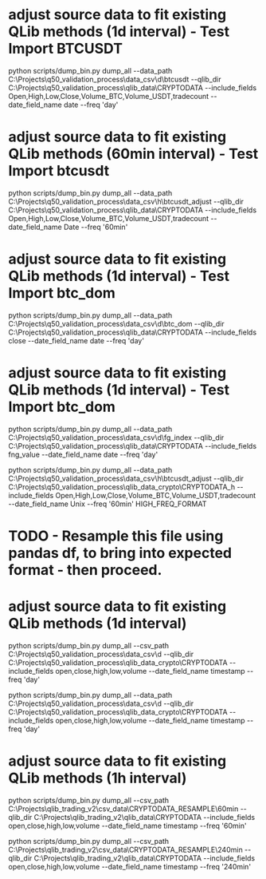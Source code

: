 
# adjust source data to fit existing QLib methods (1d interval) - Test Import BTCUSDT
python scripts/dump_bin.py dump_all --data_path C:\\Projects\\q50_validation_process\\data_csv\\d\\btcusdt --qlib_dir C:\\Projects\\q50_validation_process\\qlib_data\\CRYPTODATA --include_fields Open,High,Low,Close,Volume_BTC,Volume_USDT,tradecount --date_field_name date --freq 'day'

# adjust source data to fit existing QLib methods (60min interval) - Test Import btcusdt
python scripts/dump_bin.py dump_all --data_path C:\\Projects\\q50_validation_process\\data_csv\\h\\btcusdt_adjust --qlib_dir C:\\Projects\\q50_validation_process\\qlib_data\\CRYPTODATA --include_fields Open,High,Low,Close,Volume_BTC,Volume_USDT,tradecount --date_field_name Date --freq '60min'


# adjust source data to fit existing QLib methods (1d interval) - Test Import btc_dom
python scripts/dump_bin.py dump_all --data_path C:\\Projects\\q50_validation_process\\data_csv\\d\\btc_dom --qlib_dir C:\\Projects\\q50_validation_process\\qlib_data\\CRYPTODATA --include_fields close --date_field_name date --freq 'day'


# adjust source data to fit existing QLib methods (1d interval) - Test Import btc_dom
python scripts/dump_bin.py dump_all --data_path C:\\Projects\\q50_validation_process\\data_csv\\d\\fg_index --qlib_dir C:\\Projects\\q50_validation_process\\qlib_data\\CRYPTODATA --include_fields fng_value --date_field_name date --freq 'day'













python scripts/dump_bin.py dump_all --data_path C:\\Projects\\q50_validation_process\\data_csv\\h\\btcusdt_adjust --qlib_dir C:\\Projects\\q50_validation_process\\qlib_data_crypto\\CRYPTODATA_h --include_fields Open,High,Low,Close,Volume_BTC,Volume_USDT,tradecount --date_field_name Unix --freq '60min' HIGH_FREQ_FORMAT


# TODO - Resample this file using pandas df, to bring into expected format - then proceed.






# adjust source data to fit existing QLib methods (1d interval)
python scripts/dump_bin.py dump_all --csv_path C:\\Projects\\q50_validation_process\\data_csv\\d --qlib_dir C:\\Projects\\q50_validation_process\\qlib_data_crypto\\CRYPTODATA --include_fields open,close,high,low,volume --date_field_name timestamp --freq 'day'

python scripts/dump_bin.py dump_all --data_path C:\\Projects\\q50_validation_process\\data_csv\\d --qlib_dir C:\\Projects\\q50_validation_process\\qlib_data_crypto\\CRYPTODATA --include_fields open,close,high,low,volume --date_field_name timestamp --freq 'day'


# adjust source data to fit existing QLib methods (1h interval)
python scripts/dump_bin.py dump_all --csv_path C:\\Projects\\qlib_trading_v2\\csv_data\\CRYPTODATA_RESAMPLE\60min --qlib_dir C:\\Projects\\qlib_trading_v2\\qlib_data\\CRYPTODATA --include_fields open,close,high,low,volume --date_field_name timestamp --freq '60min'



python scripts/dump_bin.py dump_all --csv_path C:\\Projects\\qlib_trading_v2\\csv_data\\CRYPTODATA_RESAMPLE\240min --qlib_dir C:\\Projects\\qlib_trading_v2\\qlib_data\\CRYPTODATA --include_fields open,close,high,low,volume --date_field_name timestamp --freq '240min'

